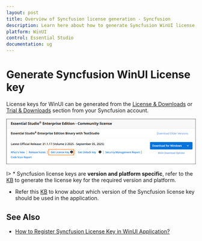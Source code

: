 ```yaml
---
layout: post
title: Overview of Syncfusion license generation - Syncfusion
description: Learn here about how to generate Syncfusion WinUI license key for syncfusion WinUI application for license validation.
platform: WinUI
control: Essential Studio
documentation: ug
---
```


# Generate Syncfusion WinUI License key

License keys for WinUI can be generated from the [License & Downloads](https://syncfusion.com/account/downloads) or [Trial & Downloads](https://www.syncfusion.com/account/manage-trials/downloads) section from your Syncfusion account. 

![Get License Key](licensing-images/generate-license.png)

I> * Syncfusion license keys are **version and platform specific**, refer to the [KB](https://www.syncfusion.com/kb/8976/how-to-generate-license-key-for-licensed-products) to generate the license key for the required version and platform.
* Refer this [KB](https://www.syncfusion.com/kb/8951/which-version-syncfusion-license-key-should-i-use-in-my-application) to know about which version of the Syncfusion license key should be used in the application.


## See Also

* [How to Register Syncfusion License Key in WinUI Application?](https://help.syncfusion.com/winui/licensing/registering-license-keys)